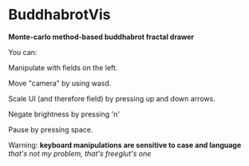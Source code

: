 # BuddhabrotVis
**Monte-carlo method-based buddhabrot fractal drawer**

You can:
  
  Manipulate with fields on the left.
  
  Move "camera" by using wasd.  
  
  Scale UI (and therefore field) by pressing up and down arrows.
  
  Negate brightness by pressing 'n'
  
  Pause by pressing space.

  Warning: **keyboard manipulations are sensitive to case and language** *that's not my problem, that's freeglut's one*
